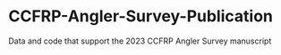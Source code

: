 # CCFRP-Angler-Survey-Publication
Data and code that support the 2023 CCFRP Angler Survey manuscript
